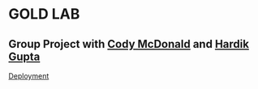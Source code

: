# GOLD LAB

## Group Project with [Cody McDonald](https://github.com/nutenjoyer) and [Hardik Gupta](https://github.com/hadik10)

[Deployment](https://garrettdodd.tech/CIS-376/GOLF-LAB/index.html)
